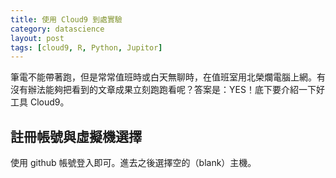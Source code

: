 ```yaml
---
title: 使用 Cloud9 到處實驗
category: datascience
layout: post
tags: [cloud9, R, Python, Jupitor]
---
```

筆電不能帶著跑，但是常常值班時或白天無聊時，在值班室用北榮爛電腦上網。有沒有辦法能夠把看到的文章成果立刻跑跑看呢？答案是：YES！底下要介紹一下好工具 Cloud9。

## 註冊帳號與虛擬機選擇
使用 github 帳號登入即可。進去之後選擇空的（blank）主機。
